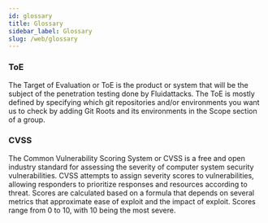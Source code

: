 ```yaml
---
id: glossary
title: Glossary
sidebar_label: Glossary
slug: /web/glossary
---
```


### ToE

The Target of Evaluation or ToE is the product or system that will be the subject
of the penetration testing done by Fluidattacks. The ToE is mostly defined by specifying
which git repositories and/or environments you want us to check by adding Git Roots
and its environments in the Scope section of a group.

### CVSS

The Common Vulnerability Scoring System or CVSS is a free and open industry standard
for assessing the severity of computer system security vulnerabilities. CVSS attempts
to assign severity scores to vulnerabilities, allowing responders to prioritize responses
and resources according to threat. Scores are calculated based on a formula that
depends on several metrics that approximate ease of exploit and the impact of exploit.
Scores range from 0 to 10, with 10 being the most severe.

